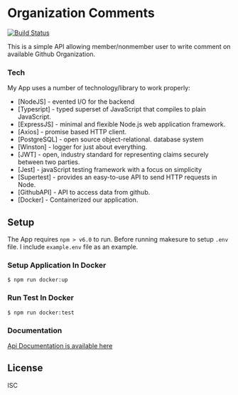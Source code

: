 ﻿# Organization Comments

[![Build Status](https://api.travis-ci.com/lmnzr/organization-comment.svg?token=U6NUxWGyY1isYgsiJZkU&branch=master)](https://travis-ci.com/lmnzr/organization-comment)

This is a simple API allowing member/nonmember user to write comment on available Github Organization.

### Tech

My App uses a number of technology/library to work properly:

- [NodeJS] - evented I/O for the backend
- [Typesript] - typed superset of JavaScript that compiles to plain JavaScript.
- [ExpressJS] - minimal and flexible Node.js web application framework.
- [Axios] - promise based HTTP client.
- [PostgreSQL] - open source object-relational. database system
- [Winston] - logger for just about everything.
- [JWT] - open, industry standard for representing claims securely between two parties.
- [Jest] - javaScript testing framework with a focus on simplicity
- [Supertest] - provides an easy-to-use API to send HTTP requests in Node.
- [GithubAPI] - API to access data from github.
- [Docker] - Containerized our application.

## Setup

The App requires `npm > v6.0` to run.
Before running makesure to setup `.env` file.
I include `example.env` file as an example.

### Setup Application In Docker

```
$ npm run docker:up
```

### Run Test In Docker

```
$ npm run docker:test
```

### Documentation

[Api Documentation is available here](https://organizationcomment.docs.apiary.io/#)

## License

ISC
